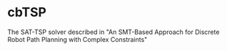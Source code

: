 # cbTSP
The SAT-TSP solver described in "An SMT-Based Approach for Discrete Robot Path Planning with Complex Constraints"
